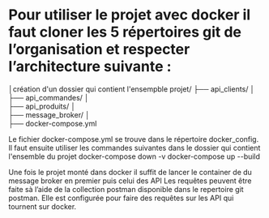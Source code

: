 # Pour utiliser le projet avec docker il faut cloner les 5 répertoires git de l’organisation et respecter l’architecture suivante :
│création d'un dossier qui contient l'ensempble projet/
├── api_clients/
│  
├── api_commandes/
│    
├── api_produits/
│   
├── message_broker/
│  
├── docker-compose.yml

Le fichier docker-compose.yml se trouve dans le répertoire docker_config.
Il faut ensuite utiliser les commandes suivantes dans le dossier qui contient l'ensemble du projet
docker-compose down -v
docker-compose up --build

Une fois le projet monté dans docker il suffit de lancer le container de du message broker en premier puis celui des API
Les requêtes peuvent être faite sà l’aide de la collection postman disponible dans le repertoire git postman. 
Elle est configurée pour faire des requêtes sur les API qui tournent sur docker.
